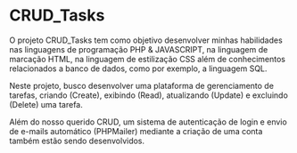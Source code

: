 # CRUD_Tasks

O projeto CRUD_Tasks tem como objetivo desenvolver minhas habilidades nas linguagens de programação PHP & JAVASCRIPT, na linguagem de marcação HTML, na linguagem de estilização CSS além de conhecimentos relacionados a banco de dados, como por exemplo, a linguagem SQL.<br>

Neste projeto, busco desenvolver uma plataforma de gerenciamento de tarefas, criando (Create), exibindo (Read), atualizando (Update) e excluindo (Delete) uma tarefa.<br>

Além do nosso querido CRUD, um sistema de autenticação de login e envio de e-mails automático (PHPMailer) mediante a criação de uma conta também estão sendo desenvolvidos.
